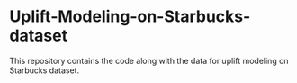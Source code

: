 # Uplift-Modeling-on-Starbucks-dataset
This repository contains the code along with the data for uplift modeling on Starbucks dataset.
